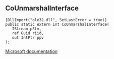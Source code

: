 ## CoUnmarshalInterface

```
[DllImport("ole32.dll", SetLastError = true)]
public static extern int CoUnmarshalInterface(
   IStream pStm,
   ref Guid riid,
   out IntPtr ppv
);
```

[Microsoft documentation](https://docs.microsoft.com/en-us/windows/win32/api/combaseapi/nf-combaseapi-counmarshalinterface)
